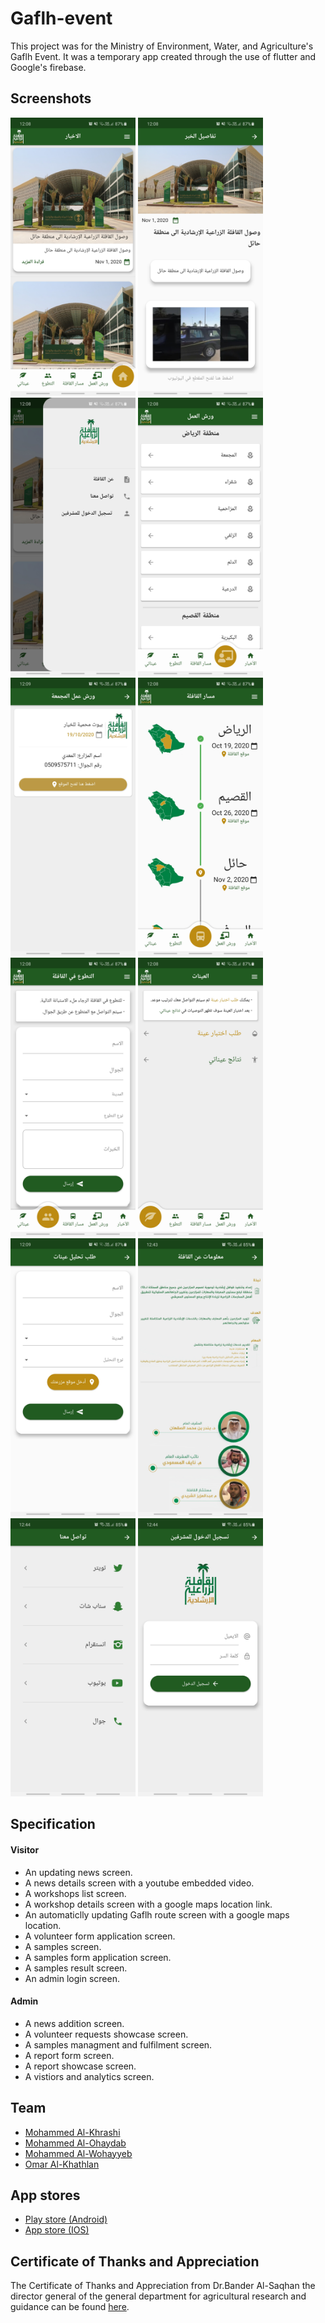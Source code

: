 # Gaflh-event
This project was for the  Ministry of Environment, Water, and Agriculture's Gaflh Event. It was a temporary app created through the use of flutter and Google's firebase.

## Screenshots
<img src="https://github.com/Omar-Al-Khathlan/Gaflh-event/blob/main/Screenshots/News%20Screen.jpg" width="200" /> <img src="https://github.com/Omar-Al-Khathlan/Gaflh-event/blob/main/Screenshots/News%20Details%20Screen.jpg" width="200" /> <img src="https://github.com/Omar-Al-Khathlan/Gaflh-event/blob/main/Screenshots/Drawer.jpg" width="200" /> <img src="https://github.com/Omar-Al-Khathlan/Gaflh-event/blob/main/Screenshots/Workshops%20Screen.jpg" width="200" /> <img src="https://github.com/Omar-Al-Khathlan/Gaflh-event/blob/main/Screenshots/Workshop%20Details%20Screen.jpg" width="200" /> <img src="https://github.com/Omar-Al-Khathlan/Gaflh-event/blob/main/Screenshots/The%20Caravan%20Route%20Screen.jpg" width="200" /> <img src="https://github.com/Omar-Al-Khathlan/Gaflh-event/blob/main/Screenshots/volunteering%20Screen.jpg" width="200" /> <img src="https://github.com/Omar-Al-Khathlan/Gaflh-event/blob/main/Screenshots/Samples%20Screen.jpg" width="200" /> <img src="https://github.com/Omar-Al-Khathlan/Gaflh-event/blob/main/Screenshots/Samples%20Request%20Screen.jpg" width="200" /> <img src="https://github.com/Omar-Al-Khathlan/Gaflh-event/blob/main/Screenshots/About%20Gaflh%20Screen.jpg" width="200" /> <img src="https://github.com/Omar-Al-Khathlan/Gaflh-event/blob/main/Screenshots/Contact%20Us%20Screen.jpg" width="200" /> <img src="https://github.com/Omar-Al-Khathlan/Gaflh-event/blob/main/Screenshots/Admin%20Login%20Screen.jpg" width="200" />

## Specification
#### Visitor
- An updating news screen.
- A news details screen with a youtube embedded video.
- A workshops list screen.
- A workshop details screen with a google maps location link.
- An automaticlly updating Gaflh route screen with a google maps location.
- A volunteer form application screen.
- A samples screen.
- A samples form application screen.
- A samples result screen.
- An admin login screen.
#### Admin
- A news addition screen.
- A volunteer requests showcase screen.
- A samples managment and fulfilment screen.
- A report form screen.
- A report showcase screen.
- A vistiors and analytics screen.

## Team
- [Mohammed Al-Khrashi](https://github.com/MohammedAlkhrashi)
- [Mohammed Al-Ohaydab](https://github.com/MohammedAlohaydab)
- [Mohammed Al-Wohayyeb](https://github.com/m-alwohayyeb)
- [Omar Al-Khathlan](https://github.com/Omar-Al-Khathlan)

## App stores
- [Play store (Android)](https://play.google.com/store/apps/details?id=com.galfh.app.GaflhEvent)
- [App store (IOS)](https://apps.apple.com/sa/app/%D8%A7%D9%84%D9%82%D8%A7%D9%81%D9%84%D8%A9-%D8%A7%D9%84%D8%B2%D8%B1%D8%A7%D8%B9%D9%8A%D8%A9/id1534945780)

## Certificate of Thanks and Appreciation
The Certificate of Thanks and Appreciation from Dr.Bander Al-Saqhan the director general of the general department for agricultural research and guidance can be found [here](https://github.com/Omar-Al-Khathlan/Gaflh-event/blob/main/Certificate%20of%20Thanks%20and%20Appreciation/Certificate%20of%20Thanks%20and%20Appreciation.pdf).
